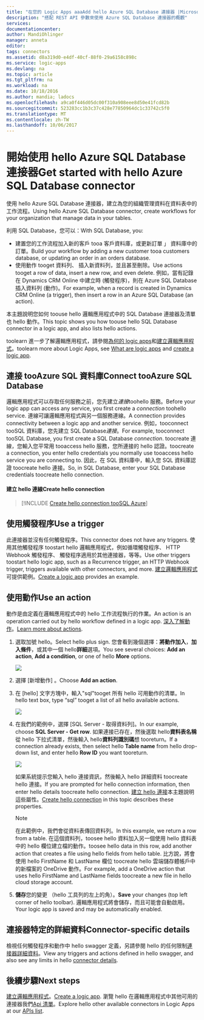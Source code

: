 ```yaml
---
title: "在您的 Logic Apps aaaAdd hello Azure SQL Database 連接器 |Microsoft 文件"
description: "搭配 REST API 參數來使用 Azure SQL Database 連接器的概觀"
services: 
documentationcenter: 
author: MandiOhlinger
manager: anneta
editor: 
tags: connectors
ms.assetid: d8a319d0-e4df-40cf-88f0-29a6158c898c
ms.service: logic-apps
ms.devlang: na
ms.topic: article
ms.tgt_pltfrm: na
ms.workload: na
ms.date: 10/18/2016
ms.author: mandia; ladocs
ms.openlocfilehash: a9ca0f446d05dc00f310a908eee8d50e41fcd82b
ms.sourcegitcommit: 523283cc1b3c37c428e77850964dc1c33742c5f0
ms.translationtype: MT
ms.contentlocale: zh-TW
ms.lasthandoff: 10/06/2017
---
```

# <a name="get-started-with-hello-azure-sql-database-connector"></a><span data-ttu-id="d0ac6-103">開始使用 hello Azure SQL Database 連接器</span><span class="sxs-lookup"><span data-stu-id="d0ac6-103">Get started with hello Azure SQL Database connector</span></span>
<span data-ttu-id="d0ac6-104">使用 hello Azure SQL Database 連接器，建立為您的組織管理資料在資料表中的工作流程。</span><span class="sxs-lookup"><span data-stu-id="d0ac6-104">Using hello Azure SQL Database connector, create workflows for your organization that manage data in your tables.</span></span> 

<span data-ttu-id="d0ac6-105">利用 SQL Database，您可以：</span><span class="sxs-lookup"><span data-stu-id="d0ac6-105">With SQL Database, you:</span></span>

* <span data-ttu-id="d0ac6-106">建置您的工作流程加入新的客戶 tooa 客戶資料庫，或更新訂單 」 資料庫中的訂單。</span><span class="sxs-lookup"><span data-stu-id="d0ac6-106">Build your workflow by adding a new customer tooa customers database, or updating an order in an orders database.</span></span>
* <span data-ttu-id="d0ac6-107">使用動作 tooget 資料列、 插入新資料列，並且甚至刪除。</span><span class="sxs-lookup"><span data-stu-id="d0ac6-107">Use actions tooget a row of data, insert a new row, and even delete.</span></span> <span data-ttu-id="d0ac6-108">例如，當有記錄在 Dynamics CRM Online 中建立時 (觸發程序)，則在 Azure SQL Database 插入資料列 (動作)。</span><span class="sxs-lookup"><span data-stu-id="d0ac6-108">For example,  when a record is created in Dynamics CRM Online (a trigger), then insert a row in an Azure SQL Database (an action).</span></span> 

<span data-ttu-id="d0ac6-109">本主題說明您如何 toouse hello 邏輯應用程式中的 SQL Database 連接器及清單也 hello 動作。</span><span class="sxs-lookup"><span data-stu-id="d0ac6-109">This topic shows you how toouse hello SQL Database connector in a logic app, and also lists hello actions.</span></span>

<span data-ttu-id="d0ac6-110">toolearn 進一步了解邏輯應用程式，請參閱[為何的 logic apps](../logic-apps/logic-apps-what-are-logic-apps.md)和[建立邏輯應用程式](../logic-apps/logic-apps-create-a-logic-app.md)。</span><span class="sxs-lookup"><span data-stu-id="d0ac6-110">toolearn more about Logic Apps, see [What are logic apps](../logic-apps/logic-apps-what-are-logic-apps.md) and [create a logic app](../logic-apps/logic-apps-create-a-logic-app.md).</span></span>

## <a name="connect-tooazure-sql-database"></a><span data-ttu-id="d0ac6-111">連接 tooAzure SQL 資料庫</span><span class="sxs-lookup"><span data-stu-id="d0ac6-111">Connect tooAzure SQL Database</span></span>
<span data-ttu-id="d0ac6-112">邏輯應用程式可以存取任何服務之前，您先建立*連接*toohello 服務。</span><span class="sxs-lookup"><span data-stu-id="d0ac6-112">Before your logic app can access any service, you first create a *connection* toohello service.</span></span> <span data-ttu-id="d0ac6-113">連線可讓邏輯應用程式與另一個服務連線。</span><span class="sxs-lookup"><span data-stu-id="d0ac6-113">A connection provides connectivity between a logic app and another service.</span></span> <span data-ttu-id="d0ac6-114">例如，tooconnect tooSQL 資料庫，您先建立 SQL Database*連接*。</span><span class="sxs-lookup"><span data-stu-id="d0ac6-114">For example, tooconnect tooSQL Database, you first create a SQL Database *connection*.</span></span> <span data-ttu-id="d0ac6-115">toocreate 連線，您輸入您平常用 tooaccess hello 服務，您所連接的 hello 認證。</span><span class="sxs-lookup"><span data-stu-id="d0ac6-115">toocreate a connection, you enter hello credentials you normally use tooaccess hello service you are connecting to.</span></span> <span data-ttu-id="d0ac6-116">因此，在 SQL 資料庫中，輸入您 SQL 資料庫認證 toocreate hello 連接。</span><span class="sxs-lookup"><span data-stu-id="d0ac6-116">So, in SQL Database, enter your SQL Database credentials toocreate hello connection.</span></span> 

#### <a name="create-hello-connection"></a><span data-ttu-id="d0ac6-117">建立 hello 連線</span><span class="sxs-lookup"><span data-stu-id="d0ac6-117">Create hello connection</span></span>
> [!INCLUDE [Create hello connection tooSQL Azure](../../includes/connectors-create-api-sqlazure.md)]
> 
> 

## <a name="use-a-trigger"></a><span data-ttu-id="d0ac6-118">使用觸發程序</span><span class="sxs-lookup"><span data-stu-id="d0ac6-118">Use a trigger</span></span>
<span data-ttu-id="d0ac6-119">此連接器並沒有任何觸發程序。</span><span class="sxs-lookup"><span data-stu-id="d0ac6-119">This connector does not have any triggers.</span></span> <span data-ttu-id="d0ac6-120">使用其他觸發程序 toostart hello 邏輯應用程式，例如循環觸發程序、 HTTP Webhook 觸發程序、 觸發程序適用於其他連接器，等等。</span><span class="sxs-lookup"><span data-stu-id="d0ac6-120">Use other triggers toostart hello logic app, such as a Recurrence trigger, an HTTP Webhook trigger, triggers available with other connectors, and more.</span></span> <span data-ttu-id="d0ac6-121">[建立邏輯應用程式](../logic-apps/logic-apps-create-a-logic-app.md) 可提供範例。</span><span class="sxs-lookup"><span data-stu-id="d0ac6-121">[Create a logic app](../logic-apps/logic-apps-create-a-logic-app.md) provides an example.</span></span>

## <a name="use-an-action"></a><span data-ttu-id="d0ac6-122">使用動作</span><span class="sxs-lookup"><span data-stu-id="d0ac6-122">Use an action</span></span>
<span data-ttu-id="d0ac6-123">動作是由定義在邏輯應用程式中的 hello 工作流程執行的作業。</span><span class="sxs-lookup"><span data-stu-id="d0ac6-123">An action is an operation carried out by hello workflow defined in a logic app.</span></span> <span data-ttu-id="d0ac6-124">[深入了解動作](../logic-apps/logic-apps-what-are-logic-apps.md#logic-app-concepts)。</span><span class="sxs-lookup"><span data-stu-id="d0ac6-124">[Learn more about actions](../logic-apps/logic-apps-what-are-logic-apps.md#logic-app-concepts).</span></span>

1. <span data-ttu-id="d0ac6-125">選取加號 hello。</span><span class="sxs-lookup"><span data-stu-id="d0ac6-125">Select hello plus sign.</span></span> <span data-ttu-id="d0ac6-126">您會看到幾個選擇：**將動作加入**，**加入條件**，或其中一個 hello**詳細**選項。</span><span class="sxs-lookup"><span data-stu-id="d0ac6-126">You see several choices: **Add an action**, **Add a condition**, or one of hello **More** options.</span></span>
   
    ![](./media/connectors-create-api-sqlazure/add-action.png)
2. <span data-ttu-id="d0ac6-127">選擇 [新增動作] 。</span><span class="sxs-lookup"><span data-stu-id="d0ac6-127">Choose **Add an action**.</span></span>
3. <span data-ttu-id="d0ac6-128">在 [hello] 文字方塊中，輸入"sql"tooget 所有 hello 可用動作的清單。</span><span class="sxs-lookup"><span data-stu-id="d0ac6-128">In hello text box, type “sql” tooget a list of all hello available actions.</span></span>
   
    ![](./media/connectors-create-api-sqlazure/sql-1.png) 
4. <span data-ttu-id="d0ac6-129">在我們的範例中，選擇 [SQL Server - 取得資料列]。</span><span class="sxs-lookup"><span data-stu-id="d0ac6-129">In our example, choose **SQL Server - Get row**.</span></span> <span data-ttu-id="d0ac6-130">如果連接已存在，然後選取 hello**資料表名稱**從 hello 下拉式清單，然後輸入 hello**資料列識別碼**想 tooreturn。</span><span class="sxs-lookup"><span data-stu-id="d0ac6-130">If a connection already exists, then select hello **Table name** from hello drop-down list, and enter hello **Row ID** you want tooreturn.</span></span>
   
    ![](./media/connectors-create-api-sqlazure/sample-table.png)
   
    <span data-ttu-id="d0ac6-131">如果系統提示您輸入 hello 連接資訊，然後輸入 hello 詳細資料 toocreate hello 連接。</span><span class="sxs-lookup"><span data-stu-id="d0ac6-131">If you are prompted for hello connection information, then enter hello details toocreate hello connection.</span></span> <span data-ttu-id="d0ac6-132">[建立 hello 連接](connectors-create-api-sqlazure.md#create-the-connection)本主題說明這些屬性。</span><span class="sxs-lookup"><span data-stu-id="d0ac6-132">[Create hello connection](connectors-create-api-sqlazure.md#create-the-connection) in this topic describes these properties.</span></span> 
   
   > [!NOTE]
   > <span data-ttu-id="d0ac6-133">在此範例中，我們會從資料表傳回資料列。</span><span class="sxs-lookup"><span data-stu-id="d0ac6-133">In this example, we return a row from a table.</span></span> <span data-ttu-id="d0ac6-134">在這個資料列，toosee hello 資料加入另一個使用 hello 資料表中的 hello 欄位建立檔的動作。</span><span class="sxs-lookup"><span data-stu-id="d0ac6-134">toosee hello data in this row, add another action that creates a file using hello fields from hello table.</span></span> <span data-ttu-id="d0ac6-135">比方說，將會使用 hello FirstName 和 LastName 欄位 toocreate hello 雲端儲存體帳戶中的新檔案的 OneDrive 動作。</span><span class="sxs-lookup"><span data-stu-id="d0ac6-135">For example, add a OneDrive action that uses hello FirstName and LastName fields toocreate a new file in hello cloud storage account.</span></span> 
   > 
   > 
5. <span data-ttu-id="d0ac6-136">**儲存**您的變更 （hello 工具列的左上的角）。</span><span class="sxs-lookup"><span data-stu-id="d0ac6-136">**Save** your changes (top left corner of hello toolbar).</span></span> <span data-ttu-id="d0ac6-137">邏輯應用程式將會儲存，而且可能會自動啟用。</span><span class="sxs-lookup"><span data-stu-id="d0ac6-137">Your logic app is saved and may be automatically enabled.</span></span>

## <a name="connector-specific-details"></a><span data-ttu-id="d0ac6-138">連接器特定的詳細資料</span><span class="sxs-lookup"><span data-stu-id="d0ac6-138">Connector-specific details</span></span>

<span data-ttu-id="d0ac6-139">檢視任何觸發程序和動作中 hello swagger 定義，另請參閱 hello 的任何限制[連接器詳細資料](/connectors/sql/)。</span><span class="sxs-lookup"><span data-stu-id="d0ac6-139">View any triggers and actions defined in hello swagger, and also see any limits in hello [connector details](/connectors/sql/).</span></span> 

## <a name="next-steps"></a><span data-ttu-id="d0ac6-140">後續步驟</span><span class="sxs-lookup"><span data-stu-id="d0ac6-140">Next steps</span></span>
<span data-ttu-id="d0ac6-141">[建立邏輯應用程式](../logic-apps/logic-apps-create-a-logic-app.md)。</span><span class="sxs-lookup"><span data-stu-id="d0ac6-141">[Create a logic app](../logic-apps/logic-apps-create-a-logic-app.md).</span></span> <span data-ttu-id="d0ac6-142">瀏覽 hello 在邏輯應用程式中其他可用的連接器我們[Api 清單](apis-list.md)。</span><span class="sxs-lookup"><span data-stu-id="d0ac6-142">Explore hello other available connectors in Logic Apps at our [APIs list](apis-list.md).</span></span>

